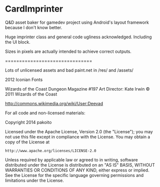 # CardImprinter
Q&D asset baker for gamedev project using Android's layout framework because I don't know better.

Huge imprinter class and general code ugliness acknowledged. Including the UI block.

Sizes in pixels are actually intended to achieve correct outputs.

===============================

Lots of unlicensed assets and bad paint.net in /res/ and /assets/

2012 Iconian Fonts

Wizards of the Coast
Dungeon Magazine #197
Art Director: Kate Irwin
© 2011 Wizards of the Coast

http://commons.wikimedia.org/wiki/User:Deevad

For all code and non-licensed materials:

Copyright 2014 pakoito

Licensed under the Apache License, Version 2.0 (the "License"); you may not use this file except in compliance with the License. You may obtain a copy of the License at

    http://www.apache.org/licenses/LICENSE-2.0
    
Unless required by applicable law or agreed to in writing, software distributed under the License is distributed on an "AS IS" BASIS, WITHOUT WARRANTIES OR CONDITIONS OF ANY KIND, either express or implied. See the License for the specific language governing permissions and limitations under the License.
